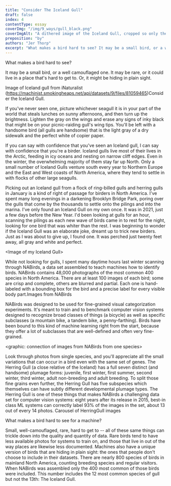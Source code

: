 ```yaml
---
title: "Consider The Iceland Gull"
draft: false
index: 4
contentType: essay
coverImg: "/img/9_ways/gull_black.png"
coverImgAlt: "A dithered image of the Iceland Gull, cropped so only the middle part of the bird is visible"
preposition: "by"
authors: "Jer Thorp"
excerpt: "What makes a bird hard to see? It may be a small bird, or a well camouflaged one. It may be rare, or it could live in a place that’s hard to get to. Or, it might be hiding in plain sight."
---
```



What makes a bird hard to see?  

It may be a small bird, or a well camouflaged one. It may be rare, or it could live in a place that's hard to get to. Or, it might be hiding in plain sight.

Image of Iceland gull from iNaturalist (https://machinist.smokingheaps.net/api/datasets/9/files/81059465)Consider the Iceland Gull. 

If you've never seen one, picture whichever seagull it is in your part of the world that steals lunches on sunny afternoons, and then turn up the brightness. Lighten the gray on the wings and erase any signs of inky black that might be on your picnic-raiding gull's wing tips. You'll be left with a handsome bird (all gulls are handsome) that is the light gray of a dry sidewalk and the perfect white of copier paper.  

If you can say with confidence that you've seen an Iceland gull, I can say with confidence that you're a birder. Iceland gulls live most of their lives in the Arctic, feeding in icy oceans and nesting on narrow cliff edges. Even in the winter, the overwhelming majority of them stay far up North. Only a small number of Iceland Gulls venture south every year to Northern Europe and the East and West coasts of North America, where they tend to settle in with flocks of other large seagulls.   

Picking out an Iceland gull from a flock of ring-billed gulls and herring gulls in January is a kind of right of passage for birders in North America. I've spent many long evenings in a darkening Brooklyn Bridge Park, poring over the gulls that come by the thousands to settle onto the pilings and into the marina. I've only found an Iceland Gull on my own once. It was in 2021, just a few days before the New Year. I'd been looking at gulls for an hour, scanning the pilings as each new wave of birds came in to rest for the night, looking for one bird that was whiter than the rest. I was beginning to wonder if the Iceland Gull was an elaborate joke, dreamt up to trick new birders. Just as I was about to give up, I found one. It was perched just twenty feet away, all gray and white and perfect.  

<Image of my Iceland Gull\>  

While not looking for gulls, I spent many daytime hours last winter scanning through NABirds, a data set assembled to teach machines how to identify birds. NABirds contains 48,000 photographs of the most common 400 species in North America. There are at least 100 images of each bird; some are crisp and complete, others are blurred and partial. Each one is hand-labeled with a bounding box for the bird and a precise label for every visible body part.Images from NABirds  

NABirds was designed to be used for fine-grained visual categorization experiments. It's meant to train and to benchmark computer vision systems designed to recognize broad classes of things (a bicycle) as well as specific subclasses (a mountain bike, a tandem bike, a penny-farthing). Birds have been bound to this kind of machine learning right from the start, because they offer a lot of subclasses that are well-defined and often very fine-grained.  

<graphic: connection of images from NABirds from one species\>  

Look through photos from single species, and you'll appreciate all the small variations that can occur in a bird even with the same set of genes. The Herring Gull (a close relative of the Iceland) has a full seven distinct (and handsome) plumage forms: juvenile, first winter, first summer, second winter, third winter, adult non-breeding and adult breeding. To split those fine grains even further, the Herring Gull has five subspecies which themselves can have subtly different developmental plumage types. The Herring Gull is one of these things that makes NABirds a challenging data set for computer vision systems: eight years after its release in 2015, best-in class ML systems can correctly label 93% of the images in the set, about 13 out of every 14 photos. Carousel of HerringGull images  
  

What makes a bird hard to see for a machine?  

Small, well-camouflaged, rare, hard to get to -- all of these same things can trickle down into the quality and quantity of data. Rare birds tend to have less available photos for systems to train on, and those that live in out of the way places are likewise less documented.  Machines also have a unique version of birds that are hiding in plain sight: the ones that people don't choose to include in their datasets. There are nearly 800 species of birds in mainland North America, counting breeding species and regular visitors. When NABirds was assembled only the 400 most common of those birds were included. This number includes the 12 most common species of gull but not the 13th: The Iceland Gull.
